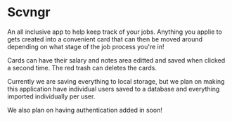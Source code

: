 # Scvngr
An all inclusive app to help keep track of your jobs. Anything you applie to gets created into a convenient card that can then be moved around depending on what stage of the job process you're in!

Cards can have their salary and notes area editted and saved when clicked a second time. The red trash can deletes the cards. 

Currently we are saving everything to local storage, but we plan on making this application have individual users saved to a database and everything imported individually per user. 

We also plan on having authentication added in soon!
